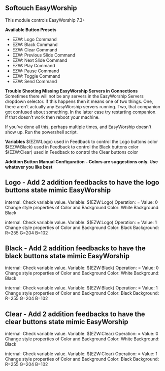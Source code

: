 ## Softouch EasyWorship

This module controls EasyWorship 7.3+

**Available Button Presets**

* EZW: Logo Command
* EZW: Black Command
* EZW: Clear Command
* EZW: Previous Slide Command
* EZW: Next Slide Command
* EZW: Play Command
* EZW: Pause Command
* EZW: Toggle Command
* EZW: Send Command 

**Trouble Shooting Missing EasyWorship Servers in Connections**
Sometimes there will not be any servers in the EasyWorship Servers dropdown selector.
If this happens then it means one of two things. One, there aren't actually any EasyWorship servers running.
Two, that companion got confused about something.  In the latter case try restarting companion.
If that doesn't work then reboot your machine.

If you've done all this, perhaps multiple times, and EasyWorship doesn't show up.  Run the powershell
script.

**Variables**
$(EZW:Logo) used in Feedback to control the Logo buttons color
$(EZW:Black) used in Feedback to control the Black buttons color
$(EZW:Clear) used in Feedback to control the Clear buttons color

**Addition Button Manual Configuration - Colors are suggestions only.  Use whatever you like best**
## Logo - Add 2 addition feedbacks to have the logo buttons state mimic EasyWorship
internal: Check variable value.
    Variable: $(EZW:Logo)
    Operation: =
    Value: 0
    Change style properties of Color and Background
    Color: White
    Background: Black

internal: Check variable value.
    Variable: $(EZW:Logo)
    Operation: =
    Value: 1
    Change style properties of Color and Background
    Color: Black
    Background: R=255 G=204 B=102

## Black - Add 2 addition feedbacks to have the black buttons state mimic EasyWorship
internal: Check variable value.
    Variable: $(EZW:Black)
    Operation: =
    Value: 0
    Change style properties of Color and Background
    Color: White
    Background: Black

internal: Check variable value.
    Variable: $(EZW:Black)
    Operation: =
    Value: 1
    Change style properties of Color and Background
    Color: Black
    Background: R=255 G=204 B=102

## Clear - Add 2 addition feedbacks to have the clear buttons state mimic EasyWorship
internal: Check variable value.
    Variable: $(EZW:Clear)
    Operation: =
    Value: 0
    Change style properties of Color and Background
    Color: White
    Background: Black

internal: Check variable value.
    Variable: $(EZW:Clear)
    Operation: =
    Value: 1
    Change style properties of Color and Background
    Color: Black
    Background: R=255 G=204 B=102

